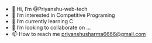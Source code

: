 - 👋 Hi, I’m @Priyanshu-web-tech
- 👀 I’m interested in Competitive Programing
- 🌱 I’m currently learning C
- 💞️ I’m looking to collaborate on ...
- 📫 How to reach me priyanshusharma6666@gmail.com

<!---
Priyanshu-web-tech/Priyanshu-web-tech is a ✨ special ✨ repository because its `README.md` (this file) appears on your GitHub profile.
You can click the Preview link to take a look at your changes.
--->
